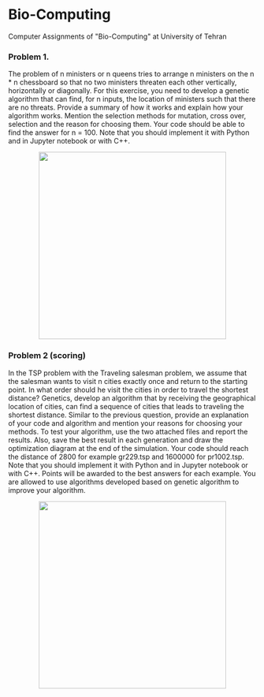 # Bio-Computing
Computer Assignments of "Bio-Computing" at University of Tehran

### Problem 1. 
The problem of n ministers or n queens tries to arrange n ministers on the n * n chessboard so that no two ministers threaten each other vertically, horizontally or diagonally. For this exercise, you need to develop a genetic algorithm that can find, for n inputs, the location of ministers such that there are no threats. Provide a summary of how it works and explain how your algorithm works. Mention the selection methods for mutation, cross over, selection and the reason for choosing them. Your code should be able to find the answer for n = 100. Note that you should implement it with Python and in Jupyter notebook or with C++.
<div align="center">
<img src="https://github.com/arashakb/Bio-Computing/assets/29708122/4f98551b-9ed3-4812-8a9f-a565d5b9b8ed" width="380">
</div>

### Problem 2 (scoring) 
In the TSP problem with the Traveling salesman problem, we assume that the salesman wants to visit n cities exactly once and return to the starting point. In what order should he visit the cities in order to travel the shortest distance? Genetics, develop an algorithm that by receiving the geographical location of cities, can find a sequence of cities that leads to traveling the shortest distance. Similar to the previous question, provide an explanation of your code and algorithm and mention your reasons for choosing your methods. To test your algorithm, use the two attached files and report the results. Also, save the best result in each generation and draw the optimization diagram at the end of the simulation. Your code should reach the distance of 2800 for example gr229.tsp and 1600000 for pr1002.tsp. Note that you should implement it with Python and in Jupyter notebook or with C++. Points will be awarded to the best answers for each example. You are allowed to use algorithms developed based on genetic algorithm to improve your algorithm.

<div align="center">
<img src="https://github.com/arashakb/Bio-Computing/assets/29708122/6367db61-e4d5-43e5-9048-e036f2987a9b" width="380">
</div>

